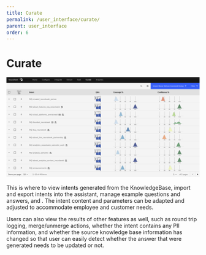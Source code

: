 ```yaml
---
title: Curate
permalink: /user_interface/curate/
parent: user_interface
order: 6
---
```


# Curate

![curate](images/curate.png)

This is where to view intents generated from the KnowledgeBase, import and export intents into the assistant, manage example questions and answers, and . The intent content and parameters can be adapted and adjusted to accommodate employee and customer needs.

Users can also view the results of other features as well, such as round trip logging, merge/unmerge actions, whether the intent contains any PII information, and whether the source knowledge base information has changed so that user can easily detect whether the answer that were generated needs to be updated or not.